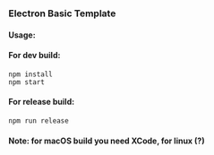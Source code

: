 ### Electron Basic Template

#### Usage:

#### For dev build:
```
npm install
npm start
```

#### For release build:
```
npm run release

```

#### Note: for macOS build you need XCode, for linux (?)
